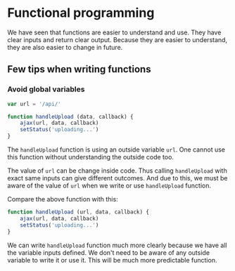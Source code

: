 # Functional programming

We have seen that functions are easier to understand and use. They have clear inputs and return clear output. Because they are easier to understand, they are also easier to change in future.

## Few tips when writing functions

### Avoid global variables

```js
var url = '/api/'

function handleUpload (data, callback) {
    ajax(url, data, callback)
    setStatus('uploading...')
}
```

The `handleUpload` function is using an outside variable `url`. One cannot use this function without understanding the outside code too.

The value of `url` can be change inside code. Thus calling `handleUpload` with exact same inputs can give different outcomes. And due to this, we must be aware of the value of `url` when we write or use `handleUpload` function.


Compare the above function with this:

```js
function handleUpload (url, data, callback) {
    ajax(url, data, callback)
    setStatus('uploading...')
}
```

We can write `handleUpload` function much more clearly because we have all the variable inputs defined. We don't need to be aware of any outside variable to write it or use it. This will be much more predictable function.
